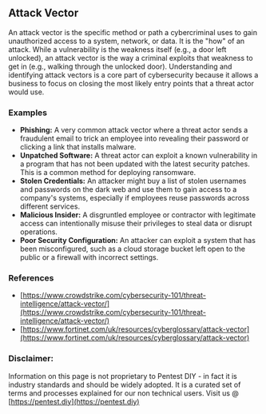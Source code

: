 ## Attack Vector

An attack vector is the specific method or path a cybercriminal uses to gain unauthorized access to a system, network, or data. It is the "how" of an attack. While a vulnerability is the weakness itself (e.g., a door left unlocked), an attack vector is the way a criminal exploits that weakness to get in (e.g., walking through the unlocked door). Understanding and identifying attack vectors is a core part of cybersecurity because it allows a business to focus on closing the most likely entry points that a threat actor would use.

### Examples

  * **Phishing:** A very common attack vector where a threat actor sends a fraudulent email to trick an employee into revealing their password or clicking a link that installs malware.
  * **Unpatched Software:** A threat actor can exploit a known vulnerability in a program that has not been updated with the latest security patches. This is a common method for deploying ransomware.
  * **Stolen Credentials:** An attacker might buy a list of stolen usernames and passwords on the dark web and use them to gain access to a company's systems, especially if employees reuse passwords across different services.
  * **Malicious Insider:** A disgruntled employee or contractor with legitimate access can intentionally misuse their privileges to steal data or disrupt operations.
  * **Poor Security Configuration:** An attacker can exploit a system that has been misconfigured, such as a cloud storage bucket left open to the public or a firewall with incorrect settings.

### References

  * [https://www.crowdstrike.com/cybersecurity-101/threat-intelligence/attack-vector/](https://www.crowdstrike.com/cybersecurity-101/threat-intelligence/attack-vector/)
  * [https://www.fortinet.com/uk/resources/cyberglossary/attack-vector](https://www.fortinet.com/uk/resources/cyberglossary/attack-vector)

### Disclaimer:

Information on this page is not proprietary to Pentest DIY - in fact it is industry standards and should be widely adopted. It is a curated set of terms and processes explained for our non technical users.
Visit us @ [https://pentest.diy](https://pentest.diy)